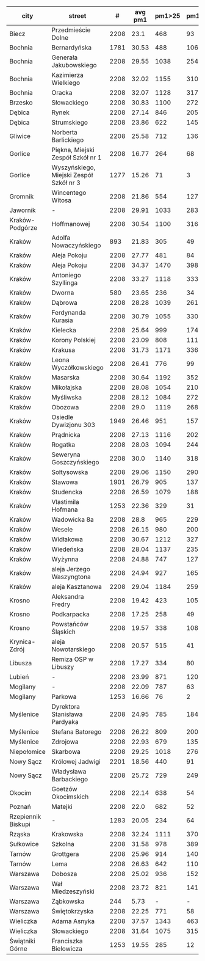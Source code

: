 city|street|#|avg pm1|pm1>25|pm1>50|pm1>100|pm1>200|pm1>300|pm1>400|data file
---|---|---|---|---|---|---|---|---|---|---
Biecz|Przedmieście Dolne|2208|23.1|468|93|2|-|-|-|2018.q4
Bochnia|Bernardyńska|1781|30.53|488|106|14|-|-|-|2018.q4
Bochnia|Generała Jakubowskiego|2208|29.55|1038|254|48|-|-|-|2018.q4
Bochnia|Kazimierza Wielkiego|2208|32.02|1155|310|58|-|-|-|2018.q4
Bochnia|Oracka|2208|32.07|1128|317|70|-|-|-|2018.q4
Brzesko|Słowackiego|2208|30.83|1100|272|35|-|-|-|2018.q4
Dębica|Rynek|2208|27.14|846|205|42|-|-|-|2018.q4
Dębica|Strumskiego|2208|23.86|622|145|34|-|-|-|2018.q4
Gliwice|Norberta Barlickiego|2208|25.58|712|136|4|-|-|-|2018.q4
Gorlice|Piękna, Miejski Zespół Szkół nr 1|2208|16.77|264|68|1|-|-|-|2018.q4
Gorlice|Wyszyńskiego, Miejski Zespół Szkół nr 3|1277|15.26|71|3|-|-|-|-|2018.q4
Gromnik|Wincentego Witosa|2208|21.86|554|127|14|-|-|-|2018.q4
Jawornik|-|2208|29.91|1033|283|60|-|-|-|2018.q4
Kraków-Podgórze|Hoffmanowej|2208|30.54|1100|316|18|-|-|-|2018.q4
Kraków|Adolfa Nowaczyńskiego|893|21.83|305|49|1|-|-|-|2018.q4
Kraków|Aleja Pokoju|2208|27.77|481|84|2|-|-|-|2018.q4
Kraków|Aleja Pokoju|2208|34.37|1470|398|18|-|-|-|2018.q4
Kraków|Antoniego Szyllinga|2208|33.27|1118|333|26|-|-|-|2018.q4
Kraków|Dworna|580|23.65|236|34|-|-|-|-|2018.q4
Kraków|Dąbrowa|2208|28.28|1039|261|8|-|-|-|2018.q4
Kraków|Ferdynanda Kurasia|2208|30.79|1055|330|10|-|-|-|2018.q4
Kraków|Kielecka|2208|25.64|999|174|-|-|-|-|2018.q4
Kraków|Korony Polskiej|2208|23.09|808|111|-|-|-|-|2018.q4
Kraków|Krakusa|2208|31.73|1171|336|11|-|-|-|2018.q4
Kraków|Leona Wyczółkowskiego|2208|26.41|776|99|1|-|-|-|2018.q4
Kraków|Masarska|2208|30.64|1192|352|11|-|-|-|2018.q4
Kraków|Mikołajska|2208|28.08|1054|210|1|-|-|-|2018.q4
Kraków|Myśliwska|2208|28.12|1084|272|3|-|-|-|2018.q4
Kraków|Obozowa|2208|29.0|1119|268|7|-|-|-|2018.q4
Kraków|Osiedle Dywizjonu 303|1949|26.46|951|157|-|-|-|-|2018.q4
Kraków|Prądnicka|2208|27.13|1116|202|4|-|-|-|2018.q4
Kraków|Rogatka|2208|28.03|1094|244|6|-|-|-|2018.q4
Kraków|Seweryna Goszczyńskiego|2208|30.0|1140|318|13|-|-|-|2018.q4
Kraków|Sołtysowska|2208|29.06|1150|290|2|-|-|-|2018.q4
Kraków|Stawowa|1901|26.79|905|137|-|-|-|-|2018.q4
Kraków|Studencka|2208|26.59|1079|188|-|-|-|-|2018.q4
Kraków|Vlastimila Hofmana|1253|22.36|329|31|-|-|-|-|2018.q4
Kraków|Wadowicka 8a|2208|28.8|965|229|3|-|-|-|2018.q4
Kraków|Wesele|2208|26.15|980|200|-|-|-|-|2018.q4
Kraków|Widłakowa|2208|30.67|1212|327|9|-|-|-|2018.q4
Kraków|Wiedeńska|2208|28.04|1137|235|3|-|-|-|2018.q4
Kraków|Wyżynna|2208|24.88|747|127|2|-|-|-|2018.q4
Kraków|aleja Jerzego Waszyngtona|2208|24.94|927|165|-|-|-|-|2018.q4
Kraków|aleja Kasztanowa|2208|29.04|1184|259|6|-|-|-|2018.q4
Krosno|Aleksandra Fredry|2208|19.42|423|105|-|-|-|-|2018.q4
Krosno|Podkarpacka|2208|17.25|258|49|-|-|-|-|2018.q4
Krosno|Powstańców Śląskich|2208|19.57|338|108|1|-|-|-|2018.q4
Krynica-Zdrój|aleja Nowotarskiego|2208|20.57|515|41|-|-|-|-|2018.q4
Libusza|Remiza OSP w Libuszy|2208|17.27|334|80|-|-|-|-|2018.q4
Lubień|-|2208|23.99|871|120|-|-|-|-|2018.q4
Mogilany|-|2208|22.09|787|63|-|-|-|-|2018.q4
Mogilany|Parkowa|1253|16.66|76|2|-|-|-|-|2018.q4
Myślenice|Dyrektora Stanisława Pardyaka|2208|24.95|785|184|35|-|-|-|2018.q4
Myślenice|Stefana Batorego|2208|26.22|809|200|41|-|-|-|2018.q4
Myślenice|Zdrojowa|2208|22.93|679|135|9|-|-|-|2018.q4
Niepołomice|Skarbowa|2208|29.25|1018|276|22|-|-|-|2018.q4
Nowy Sącz|Królowej Jadwigi|2201|18.56|440|91|3|-|-|-|2018.q4
Nowy Sącz|Władysława Barbackiego|2208|25.72|729|249|55|-|-|-|2018.q4
Okocim|Goetzów Okocimskich|2208|22.14|638|54|-|-|-|-|2018.q4
Poznań|Matejki|2208|22.0|682|52|1|-|-|-|2018.q4
Rzepiennik Biskupi|-|1283|20.05|234|64|-|-|-|-|2018.q4
Rząska|Krakowska|2208|32.24|1111|370|43|-|-|-|2018.q4
Sułkowice|Szkolna|2208|31.58|978|389|96|-|-|-|2018.q4
Tarnów|Grottgera|2208|25.96|914|140|30|-|-|-|2018.q4
Tarnów|Lema|2208|26.63|642|110|20|-|-|-|2018.q4
Warszawa|Dobosza|2208|25.02|936|152|3|-|-|-|2018.q4
Warszawa|Wał Miedzeszyński|2208|23.72|821|141|3|-|-|-|2018.q4
Warszawa|Ząbkowska|244|5.73|-|-|-|-|-|-|2018.q4
Warszawa|Świętokrzyska|2208|22.25|771|58|-|-|-|-|2018.q4
Wieliczka|Adama Asnyka|2208|37.57|1343|463|103|-|-|-|2018.q4
Wieliczka|Słowackiego|2208|31.64|1075|315|63|-|-|-|2018.q4
Świątniki Górne|Franciszka Bielowicza|1253|19.55|285|12|-|-|-|-|2018.q4
